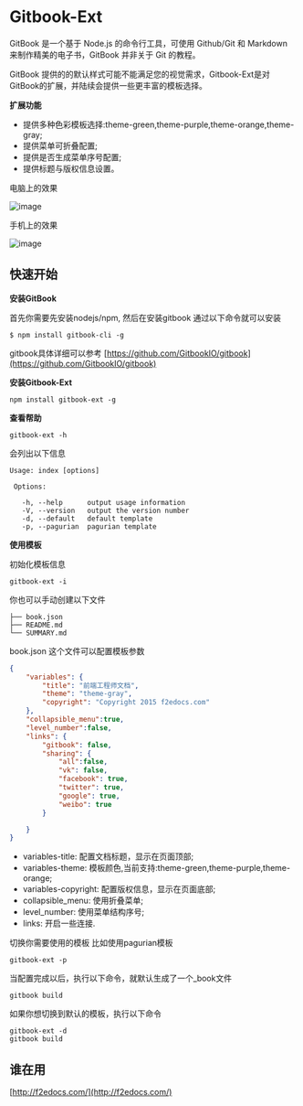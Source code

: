 # Gitbook-Ext
GitBook 是一个基于 Node.js 的命令行工具，可使用 Github/Git 和 Markdown 来制作精美的电子书，GitBook 并非关于 Git 的教程。

GitBook 提供的的默认样式可能不能满足您的视觉需求，Gitbook-Ext是对GitBook的扩展，并陆续会提供一些更丰富的模板选择。

**扩展功能**
- 提供多种色彩模板选择:theme-green,theme-purple,theme-orange,theme-gray;
- 提供菜单可折叠配置;
- 提供是否生成菜单序号配置;
- 提供标题与版权信息设置。


电脑上的效果

![image](https://raw.githubusercontent.com/simonguo/gitbook-ext/master/demo-pc.png)

手机上的效果

![image](https://raw.githubusercontent.com/simonguo/gitbook-ext/master/demo-m.png)

## 快速开始
**安装GitBook**

首先你需要先安装nodejs/npm, 然后在安装gitbook 通过以下命令就可以安装

```
$ npm install gitbook-cli -g
```

gitbook具体详细可以参考 [https://github.com/GitbookIO/gitbook](https://github.com/GitbookIO/gitbook)

**安装Gitbook-Ext**

```
npm install gitbook-ext -g
```

**查看帮助**

```
gitbook-ext -h
```

会列出以下信息

```
Usage: index [options]

 Options:

   -h, --help      output usage information
   -V, --version   output the version number
   -d, --default   default template
   -p, --pagurian  pagurian template
```

**使用模板**

初始化模板信息

```
gitbook-ext -i
```

你也可以手动创建以下文件

```
├── book.json
├── README.md
└── SUMMARY.md
```

book.json 这个文件可以配置模板参数

```json
{
    "variables": {
        "title": "前端工程师文档",
        "theme": "theme-gray",
        "copyright": "Copyright 2015 f2edocs.com"
    },
    "collapsible_menu":true,
    "level_number":false,
    "links": {
        "gitbook": false,
        "sharing": {
            "all":false,
            "vk": false,
            "facebook": true,
            "twitter": true,
            "google": true,
            "weibo": true
        }

    }
}
```

- variables-title: 配置文档标题，显示在页面顶部;
- variables-theme: 模板颜色,当前支持:theme-green,theme-purple,theme-orange;
- variables-copyright: 配置版权信息，显示在页面底部;
- collapsible_menu: 使用折叠菜单;
- level_number: 使用菜单结构序号;
- links: 开启一些连接.

切换你需要使用的模板 比如使用pagurian模板

```
gitbook-ext -p
```

当配置完成以后，执行以下命令，就默认生成了一个_book文件

```
gitbook build
```

如果你想切换到默认的模板，执行以下命令

```
gitbook-ext -d
gitbook build
```

## 谁在用
[http://f2edocs.com/](http://f2edocs.com/)
